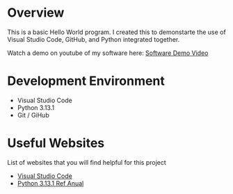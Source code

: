 # Overview

This is a basic Hello World program. I created this to demonstarte the use of Visual Studio Code, GitHub, and Python integrated together.

Watch a demo on youtube of my software here: [Software Demo Video](https://youtu.be/BSsvqarnMbQ)

# Development Environment 

* Visual Studio Code
* Python 3.13.1
* Git / GiHub

# Useful Websites

 List of websites that you will find helpful for this project
* [Visual Studio Code](https://code.visualstudio.com/download)
* [Python 3.13.1 Ref Anual](https://docs.python.org/3/library/index.html)